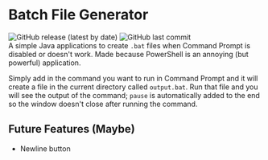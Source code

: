 # Batch File Generator
![GitHub release (latest by date)](https://img.shields.io/github/v/release/Toydotgame/batFileGenerator?color=green&label=current%20release&style=plastic) ![GitHub last commit](https://img.shields.io/github/last-commit/Toydotgame/batFileGenerator?color=green&style=plastic)<br>
A simple Java applications to create `.bat` files when Command Prompt is disabled or doesn't work. Made because PowerShell is an annoying (but powerful) application.

Simply add in the command you want to run in Command Prompt and it will create a file in the current directory called `output.bat`. Run that file and you will see the output of the command; `pause` is automatically added to the end so the window doesn't close after running the command.

## Future Features (Maybe)
* Newline button
